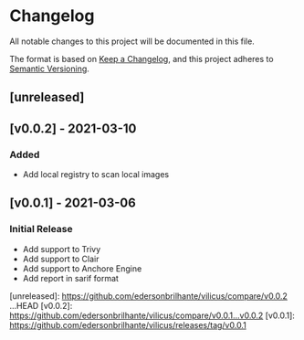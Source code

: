 # Changelog

All notable changes to this project will be documented in this file.

The format is based on [Keep a Changelog](https://keepachangelog.com/en/1.0.0/),
and this project adheres to [Semantic Versioning](https://semver.org/spec/v2.0.0.html).

## [unreleased]

## [v0.0.2] - 2021-03-10
### Added
- Add local registry to scan local images

## [v0.0.1] - 2021-03-06
### Initial Release
- Add support to Trivy
- Add support to Clair
- Add support to Anchore Engine
- Add report in sarif format

[unreleased]: https://github.com/edersonbrilhante/vilicus/compare/v0.0.2    ...HEAD
[v0.0.2]: https://github.com/edersonbrilhante/vilicus/compare/v0.0.1...v0.0.2
[v0.0.1]: https://github.com/edersonbrilhante/vilicus/releases/tag/v0.0.1